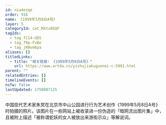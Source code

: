 ```yaml
---
id: nia4ezqe
order: 916
name: 《1999年5月8日A号》
layer: 5
categoryId: cat_MXtv05QF
tagIds:
  - tag_fC14-UDS
  - tag_fRp-FvBe
  - tag_jKWvm6pa
aliases: []
titledLinks:
  - title: "相关链接: 《1999年5月8日A号》"
    url: https://www.artda.cn/yishujiakuguonei-c-5991.html
parent: ""
relatedEntries: []
timelineEvents: []
nsfw: false
lastUpdated: 1758087125
---
```


中国现代艺术家朱冥在北京市中山公园进行行为艺术创作《1999年5月8日A号》时拍摄的照片。该图片在一些网站上被收录进一份伪造的「暗网流出图片集」中，且被附上描述「被称谓蛇妖的女人被放出来游街示众」等解说词。